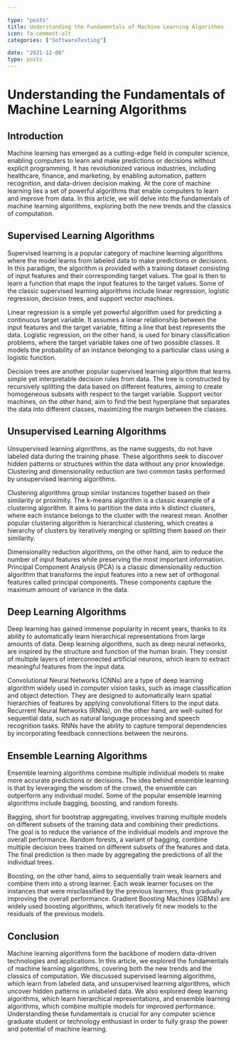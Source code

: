 ```yaml
---

type: "posts"
title: Understanding the Fundamentals of Machine Learning Algorithms
icon: fa-comment-alt
categories: ["SoftwareTesting"]

date: "2021-12-06"
type: posts
---
```





# Understanding the Fundamentals of Machine Learning Algorithms

## Introduction

Machine learning has emerged as a cutting-edge field in computer science, enabling computers to learn and make predictions or decisions without explicit programming. It has revolutionized various industries, including healthcare, finance, and marketing, by enabling automation, pattern recognition, and data-driven decision making. At the core of machine learning lies a set of powerful algorithms that enable computers to learn and improve from data. In this article, we will delve into the fundamentals of machine learning algorithms, exploring both the new trends and the classics of computation.

## Supervised Learning Algorithms

Supervised learning is a popular category of machine learning algorithms where the model learns from labeled data to make predictions or decisions. In this paradigm, the algorithm is provided with a training dataset consisting of input features and their corresponding target values. The goal is then to learn a function that maps the input features to the target values. Some of the classic supervised learning algorithms include linear regression, logistic regression, decision trees, and support vector machines.

Linear regression is a simple yet powerful algorithm used for predicting a continuous target variable. It assumes a linear relationship between the input features and the target variable, fitting a line that best represents the data. Logistic regression, on the other hand, is used for binary classification problems, where the target variable takes one of two possible classes. It models the probability of an instance belonging to a particular class using a logistic function.

Decision trees are another popular supervised learning algorithm that learns simple yet interpretable decision rules from data. The tree is constructed by recursively splitting the data based on different features, aiming to create homogeneous subsets with respect to the target variable. Support vector machines, on the other hand, aim to find the best hyperplane that separates the data into different classes, maximizing the margin between the classes.

## Unsupervised Learning Algorithms

Unsupervised learning algorithms, as the name suggests, do not have labeled data during the training phase. These algorithms seek to discover hidden patterns or structures within the data without any prior knowledge. Clustering and dimensionality reduction are two common tasks performed by unsupervised learning algorithms.

Clustering algorithms group similar instances together based on their similarity or proximity. The k-means algorithm is a classic example of a clustering algorithm. It aims to partition the data into k distinct clusters, where each instance belongs to the cluster with the nearest mean. Another popular clustering algorithm is hierarchical clustering, which creates a hierarchy of clusters by iteratively merging or splitting them based on their similarity.

Dimensionality reduction algorithms, on the other hand, aim to reduce the number of input features while preserving the most important information. Principal Component Analysis (PCA) is a classic dimensionality reduction algorithm that transforms the input features into a new set of orthogonal features called principal components. These components capture the maximum amount of variance in the data.

## Deep Learning Algorithms

Deep learning has gained immense popularity in recent years, thanks to its ability to automatically learn hierarchical representations from large amounts of data. Deep learning algorithms, such as deep neural networks, are inspired by the structure and function of the human brain. They consist of multiple layers of interconnected artificial neurons, which learn to extract meaningful features from the input data.

Convolutional Neural Networks (CNNs) are a type of deep learning algorithm widely used in computer vision tasks, such as image classification and object detection. They are designed to automatically learn spatial hierarchies of features by applying convolutional filters to the input data. Recurrent Neural Networks (RNNs), on the other hand, are well-suited for sequential data, such as natural language processing and speech recognition tasks. RNNs have the ability to capture temporal dependencies by incorporating feedback connections between the neurons.

## Ensemble Learning Algorithms

Ensemble learning algorithms combine multiple individual models to make more accurate predictions or decisions. The idea behind ensemble learning is that by leveraging the wisdom of the crowd, the ensemble can outperform any individual model. Some of the popular ensemble learning algorithms include bagging, boosting, and random forests.

Bagging, short for bootstrap aggregating, involves training multiple models on different subsets of the training data and combining their predictions. The goal is to reduce the variance of the individual models and improve the overall performance. Random forests, a variant of bagging, combine multiple decision trees trained on different subsets of the features and data. The final prediction is then made by aggregating the predictions of all the individual trees.

Boosting, on the other hand, aims to sequentially train weak learners and combine them into a strong learner. Each weak learner focuses on the instances that were misclassified by the previous learners, thus gradually improving the overall performance. Gradient Boosting Machines (GBMs) are widely used boosting algorithms, which iteratively fit new models to the residuals of the previous models.

## Conclusion

Machine learning algorithms form the backbone of modern data-driven technologies and applications. In this article, we explored the fundamentals of machine learning algorithms, covering both the new trends and the classics of computation. We discussed supervised learning algorithms, which learn from labeled data, and unsupervised learning algorithms, which uncover hidden patterns in unlabeled data. We also explored deep learning algorithms, which learn hierarchical representations, and ensemble learning algorithms, which combine multiple models for improved performance. Understanding these fundamentals is crucial for any computer science graduate student or technology enthusiast in order to fully grasp the power and potential of machine learning.